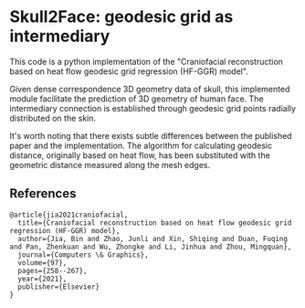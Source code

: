 # Skull2Face: geodesic grid as intermediary
This code is a python implementation of the "Craniofacial reconstruction based on heat flow geodesic grid regression (HF-GGR) model".

Given dense correspondence 3D geometry data of skull, this implemented module facilitate the prediction of 3D geometry of human face. The intermediary connection is established through geodesic grid points radially distributed on the skin.   

It's worth noting that there exists subtle differences between the published paper and the implementation. The algorithm for calculating geodesic distance, originally based on heat flow, has been substituted with the geometric distance measured along the mesh edges.



## References
```
@article{jia2021craniofacial,
  title={Craniofacial reconstruction based on heat flow geodesic grid regression (HF-GGR) model},
  author={Jia, Bin and Zhao, Junli and Xin, Shiqing and Duan, Fuqing and Pan, Zhenkuan and Wu, Zhongke and Li, Jinhua and Zhou, Mingquan},
  journal={Computers \& Graphics},
  volume={97},
  pages={258--267},
  year={2021},
  publisher={Elsevier}
}
```


